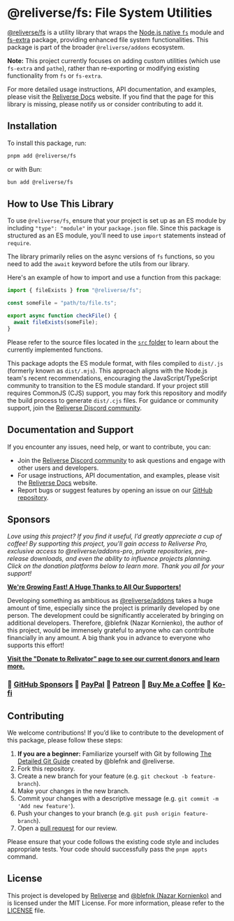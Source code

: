 # @reliverse/fs: File System Utilities

[@reliverse/fs](https://npmjs.com/package/@reliverse/fs) is a utility library that wraps the [Node.js native `fs`](https://nodejs.org/api/fs.html) module and [fs-extra](https://npmjs.com/package/fs-extra) package, providing enhanced file system functionalities. This package is part of the broader `@reliverse/addons` ecosystem.

**Note:** This project currently focuses on adding custom utilities (which use `fs-extra` and `pathe`), rather than re-exporting or modifying existing functionality from `fs` or `fs-extra`.

For more detailed usage instructions, API documentation, and examples, please visit the [Reliverse Docs](https://reliverse.org) website. If you find that the page for this library is missing, please notify us or consider contributing to add it.

## Installation

To install this package, run:

```bash
pnpm add @reliverse/fs
```

or with Bun:

```bash
bun add @reliverse/fs
```

## How to Use This Library

To use `@reliverse/fs`, ensure that your project is set up as an ES module by including `"type": "module"` in your `package.json` file. Since this package is structured as an ES module, you'll need to use `import` statements instead of `require`.

The library primarily relies on the async versions of `fs` functions, so you need to add the `await` keyword before the utils from our library.

Here's an example of how to import and use a function from this package:

```ts
import { fileExists } from "@reliverse/fs";

const someFile = "path/to/file.ts";

export async function checkFile() {
  await fileExists(someFile);
}
```

Please refer to the source files located in the [`src` folder](https://github.com/reliverse/fs/blob/main/src) to learn about the currently implemented functions.

This package adopts the ES module format, with files compiled to `dist/.js` (formerly known as `dist/.mjs`). This approach aligns with the Node.js team's recent recommendations, encouraging the JavaScript/TypeScript community to transition to the ES module standard. If your project still requires CommonJS (CJS) support, you may fork this repository and modify the build process to generate `dist/.cjs` files. For guidance or community support, join the [Reliverse Discord community](https://discord.gg/C4Z46fHKQ8).

## Documentation and Support

If you encounter any issues, need help, or want to contribute, you can:

- Join the [Reliverse Discord community](https://discord.gg/C4Z46fHKQ8) to ask questions and engage with other users and developers.
- For usage instructions, API documentation, and examples, please visit the [Reliverse Docs](https://reliverse.org) website.
- Report bugs or suggest features by opening an issue on our [GitHub repository](https://github.com/reliverse/fs/issues).

## Sponsors

*Love using this project? If you find it useful, I’d greatly appreciate a cup of coffee! By supporting this project, you'll gain access to Reliverse Pro, exclusive access to @reliverse/addons-pro, private repositories, pre-release downloads, and even the ability to influence projects planning. Click on the donation platforms below to learn more. Thank you all for your support!*

**[We're Growing Fast! A Huge Thanks to All Our Supporters!](https://github.com/blefnk/relivator/stargazers)**

Developing something as ambitious as [@reliverse/addons](https://github.com/reliverse/addons) takes a huge amount of time, especially since the project is primarily developed by one person. The development could be significantly accelerated by bringing on additional developers. Therefore, @blefnk (Nazar Kornienko), the author of this project, would be immensely grateful to anyone who can contribute financially in any amount. A big thank you in advance to everyone who supports this effort!

**[Visit the "Donate to Relivator" page to see our current donors and learn more.](https://relivator.reliverse.org/donate)**

### 💚 [GitHub Sponsors](https://github.com/sponsors/blefnk) 🩵 [PayPal](https://paypal.me/blefony) 🧡 [Patreon](https://patreon.com/blefnk) 💛 [Buy Me a Coffee](https://buymeacoffee.com/blefnk) 🩷 [Ko-fi](https://ko-fi.com/blefnk)

## Contributing

We welcome contributions! If you’d like to contribute to the development of this package, please follow these steps:

1. **If you are a beginner:** Familiarize yourself with Git by following [The Detailed Git Guide](https://github.com/blefnk/relivator/blob/main/.github/GITGUIDE.md) created by @blefnk and @reliverse.
2. Fork this repository.
3. Create a new branch for your feature (e.g. `git checkout -b feature-branch`).
4. Make your changes in the new branch.
5. Commit your changes with a descriptive message (e.g. `git commit -m 'Add new feature'`).
6. Push your changes to your branch (e.g. `git push origin feature-branch`).
7. Open a [pull request](https://docs.github.com/en/pull-requests/collaborating-with-pull-requests/proposing-changes-to-your-work-with-pull-requests/about-pull-requests) for our review.

Please ensure that your code follows the existing code style and includes appropriate tests. Your code should successfully pass the `pnpm appts` command.

## License

This project is developed by [Reliverse](https://github.com/orgs/reliverse/repositories) and [@blefnk (Nazar Kornienko)](https://github.com/blefnk) and is licensed under the MIT License. For more information, please refer to the [LICENSE](./LICENSE) file.
